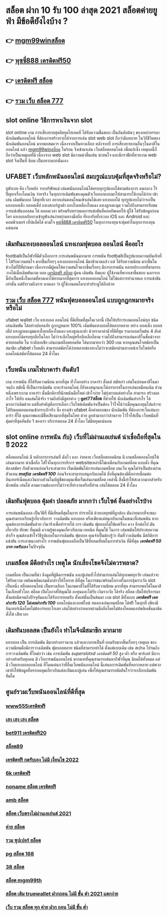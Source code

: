 # สล็อต ฝาก 10 รับ 100 ล่าสุด 2021 สล็อตค่ายยูฟ่า มีข้อดียังไงบ้าง ?

## 👉 [mgm99winสล็อต](https://mabet.net/register/)
## 👉 [พุซซี่888 เครดิตฟรี50](https://bio.link/tisawago)
## 👉 [เครดิตฟรี สล็อต](https://mabet.net/credit-free-50/)
## 👉 [รวม เว็บ สล็อต 777](https://mabet.net/credit-free-50/)

##  slot online  วิธีการหาเงินจาก slot 

 slot online เกม การเสี่ยงทายสุดฮิตยุคไฮเทคที่ ได้รับความชื่นชอบ เป็นอันดับต้นๆ ของเหล่าบรรดานักเดิมพันออนไลน์  ที่ต้องการสร้างรายได้จากการเล่น slot   web slot ถือว่ามีบทบาท ในวิถีชีวิตของนักเดิมพันออนไลน์ มากพอสมควร เนื่องจากเป็นทางเลือก หลังจากที่ การเสี่ยงทายเกมอื่นๆในคาสิโนออนไลน์   แล้ว [mgm99winสล็อต](https://bio.link/tisawago) ในร้อน  จึงเข้ามาเล่น เว็บสล็อตออนไลน์ เพื่อแก้เซ็ง เหตุผลนี้ก็ถือว่าเป็นเหตุผลที่ดี เนื่องจาก web slot  มีความน่าตื่นเต้น น่าสนใจ และมีกราฟิกที่สวยงาม  web slot จึงเป็นที่ นิยม เป็นอยากมากนั่นเอง


## UFABET เว็บหลักพนันออนไลน์ สมบรูณ์แบบคุ้มที่สุดจริงหรือไม่?

 ยูฟ่าเบท  คือ  เว็บหลัก  จากบริษัทแม่ เล่นพนันออนไลน์ได้ครบทุกรูปแบบได้ตามต้องการ  คนกลาง ไร้ปัญหาเรื่องโดนเงิน   จ่ายจริง ในทุกการเดิมพันของคุณตัวเว็บออกแบบมาให้สามารถใช้งานได้ง่าย เข้าเล่น เดิมพันบอล ได้ทุกที่เวลา อยากเล่นตอนไหนเข้าเล่นได้เลย  แทงบอลได้ ทุกรูปแบบไม่ว่าจะเป็น แทงบอลเต็ง บอลสเต็ป แทงสกอร์สูงต่ำ แทงใบเหลืองใบแดง แทงลูกเตะมุม รวมไปถึงสามารถรับชมการแข่งขันบอลสด ได้ ตลอดเวลา พร้อมรับทราบผลการแข่งขันที่คอยอัพเดทให้ ผู้ใช้  ได้รับข้อมูลก่อนใคร แทงบอลกับทางเข้ายูฟ่าเล่นง่ายผ่านทางมือถือ ที่รองรับทั้งระบบ iOS และ Android และคอมพิวเตอร์ เท็ปแล็ตได้  ตามใจ [พุซซี่888 เครดิตฟรี50](https://mabet.net/credit-free-50/) ในทุกการลงทุนจะคุ้มค่าในทุกการลงทุนแน่นอน


##  เดิมพันแทงบอลออนไลน์ แทงเกมฟุตบอล  ออนไลน์ คืออะไร

 footballเป็นกีฬาที่มีตัวเลือกการ การเล่นพนันมากมาย การพนัน footballเป็นรูปแบบความบันเทิงที่ไ ได้รับความสนใจ มากขึ้นเรื่อยๆ  แทงบอลออนไลน์  มีมาช้านานแล้ว แต่ ได้รับความนิยม มากขึ้นในช่วงไม่กี่ปีที่ผ่านมา เนื่องจากมีผู้คนให้ความสนใจมากขึ้นเรื่อยๆ มีการการพนัน หลายประเภทที่สามารถวางได้เมื่อเดิมพันเกม บอล [เครดิตฟรี สล็อต](https://mabet.net/credit-free-50/)   ผู้คน เดิมพัน ทีมและ ผู้ใช้งานที่พวกเขาชื่นชอบ นอกจากนี้ยังเป็นหนึ่งในเกมที่คาดเดาได้ยากมากที่สุดการ แทงบอลออนไลน์  ไม่ใช่แค่การทำนายผล การแข่งขันเท่านั้น แต่ยังรวมถึงการ คาดเดา ว่า ผู้ใช้งานคนใดจะทำประตูได้อีกด้วย

##  [รวม เว็บ สล็อต 777](https://mabet.net/20-free-100/) พนันฟุตบอลออนไลน์ แบบถูกฏกหมายจริงหรือไม่ 

 ufabet wallet  เว็บ แทงบอล ออนไลน์ ที่ดีเยี่ยมที่สุดในเวลานี้ เปิดให้บริการเกมออนไลน์ทุก ชนิด   เล่นเดิมพัน ได้อย่างปลอดภัย ถูกกฏหมาย 100% เดิมพันแทงบอลได้หลากหลาย  อย่าง บอลเต็ง บอลสเต็ป แทงลูกเตะมุมแทงใบเหลืองใบแดง แทงสูงและต่ำ ด้วยราคาค่าน้ำที่ดีที่สุด ราคาบอลเริ่มต้น 4 ตังค์ แทงบอลได้ครบทุกลีกในโลก ไม่ว่าจะลีกใหญ่หรือลีกเล็กก็ตาม รวมไปถึงสามารถเล่นคาสิโนชั้นนำจาก ค่ายยอดฮิต ใน ระดับเอเชีย เล่นเกมสล็อตยอดฮิต ได้มากมายกว่า 300 เกม หากคุณสนใจสมัครเป็นสมาชิก  ufabet เว็บหลัก  สามารถสมัครได้ง่ายหลายช่องทางไม่ว่าจะสมัครผ่านทางหน้าเว็บไซค์หรือแอดไลน์สมัครได้ตลอด 24 ชั่วโมง

## เว็บพนัน  เกมไพ่บาคาร่า  อันดับ1

เกม การพนัน ที่ได้รับความนิยม มากที่สุด ทั่วโลกอย่าง  บาคาร่า ตั้งแต่ สมัยเก่า เล่นในบ่อนคาสิโนมาจนถึง สมัยนี้ ที่เป็นการเดิมพัน บาคาร่าออนไลน์ ก็ยังคงสนุกและได้อรรถรสในการเล่นเหมือนเดิม ส่วนหนึ่งเพราะเกม บาคาร่า นั้นมีกติกาที่นักพนันมือใหม่  เข้าใจง่าย ไม่ยุ่งยากแต่อย่างใด  สามารถ สร้างผลกำไร ให้กับ คนเล่นได้จริง  รวมถึงยังมีสูตรต่าง ๆ **get77สล็อต** ที่ช่วยให้ นักเดิมพันทำกำไร ได้มากกว่าเดิมด้วย แต่สิ่งสำคัญคือการเลือก เว็บไซต์เดิมพันจำเป็นต้อง ไว้ใจได้ว่าเมื่อคุณลงทุนไปแล้วจะ ได้รับผลตอบแทนเข้ากระเป๋าจริง ซึ่ง  ทางเข้า ufabet  คือคำตอบของ นักเดิมพัน ที่ต้องการเว็บเล่นบาคาร่า ที่ได้ คุณภาพและมีชื่อเสียงมากที่สุดในไทย ด้วย ลูกค้ามากกว่าล้านราย ไว้ใจให้เป็น  เว็บพนันที่คุ้มค่าที่สุดอันดับ 1 ของเรา บริการตลอด 24 ชั่วโมง ไม่มีหยุดแน่นอน

##  slot online  การพนัน กับ} เว็บที่ไม่ผ่านเอเย่นต์ น่าเชื่อถือที่สุดในปี 2022 

 สล็อตออนไลน์  มี หลักการการเล่นที่ ฉับไว  และ ง่ายดาย เว็บสล็อตยอดนิยม มี เกมสล็อตออนไลน์ให้เล่นมากมาย น่าเชื่อถือ ใส่ใจในทุกการบริการ websiteเหล่านี้ไม่เหมือนกับเกมสล็อต แบบดั้ง ที่คุณต้องสมัคร กับตัวแทนก่อนจึงจะสามารถ เริ่มเดิมพันได้การเล่นเกมสล็อต บนเว็บ คุณไม่จำเป็นต้องผ่านตัวแทน ***mafia เครดิตฟรี 100*** ก่อนจึงจะสามารถสนุกกับเกมได้ สิ่งที่คุณต้องมีคือการเชื่อมต่ออินเทอร์เน็ตและเงินบางส่วนในบัญชีของคุณเพื่อเริ่มเล่นเกมสล็อต เหล่านี้ สิ่งนี้ทำให้สะดวกมากสำหรับ นักพนัน เล่นได้ ตามความต้องการไม่ว่าจะที่ทำงานหรือที่บ้าน เล่นได้ตลอด 24 ชั่วโมง

##  เดิมพันฟุตบอล คุ้มค่า  ปลอดภัย มากกว่า เว็บไซค์ อื่นอย่างไรบ้าง 

 การเล่นพนันบอล เป็นวิธีที่ ที่ดีเยี่ยมที่สุดในการ ทำรายได้ ด้วยกลยุทธ์ที่ถูกต้อง มันง่ายมากที่จะชนะ คุณสามารถเรียนรู้เกี่ยวกับการ วางเดิมพัน แทงบอล หรือเพียงแค่สนุกกับเกมในขณะที่เล่นพนัน หากคุณต้องการเดิมพันด้วย เงินจริงเพื่อทำรายได้ การ เดิมพัน ฟุตบอลไม่ใช่แค่เรื่อง ดวง อีกต่อไป มันเกี่ยวกับ ทักษะ ที่คุณมี ความรู้ของคุณเกี่ยวกับเกม เทคนิค ที่คุณใช้ ในการ เล่นพนันให้ประสบความสำเร็จ คุณต้องเข้าใจวิธีรูปแบบในการเดิมพัน ฟุตบอล คุณจำเป็นต้องรู้ว่า ทีมที่วางเดิมพัน มีสถิติการแข่งขัน การเอาชนะอย่างไร การพนันฟุตบอลถือเป็นวิธีที่ยอดเยี่ยมในการทำเงิน ที่ดีที่สุด ***เครดิตฟรี 50 บาท กดรับเอง*** ในปัจจุบัน

##  เกมสล็อต มีดีอย่างไร เหตุใด  นักเสี่ยงโชคจึงไม่ควรพลาด?

เกมสล็อต เป็นเกมที่น่า ดึงดูดที่ผู้ติดการพนัน และผู้เล่นทั่วไปสามารถเล่นได้ทุกเพศทุกวัย เล่นแล้วจะได้รับความ เพลิดเพลินเกมดังกล่าวให้โอกาส ดีที่สุด ในการชนะพร้อมโอกาสในการลุ้นรางวัล  slot เป็นหนึ่ง สล็อตออนไลน์ เป็นทางเลือก ในเกมคาสิโนที่ได้รับความนิยม มากที่สุด สามารถพบได้ในคาสิโนเกือบทั่วโลก สล็อต เปิดโอกาสให้คุณได้ ลงทุนและได้รับ เงินรางวัล ได้จริง สล็อต  เปิดให้บริการมาตั้งแต่อดีตจนถึงปัจจุบันและได้รับการยอมรับ ตั้งแต่นั้นเป็นต้นมา เกม slot มีทั้งแบบ ***เครดิตฟรี เคยฝากรับ 120 ไม่เคยฝากรับ 100*** ออนไลน์และออฟไลน์ ทดลองเล่นเกมสล็อต ได้ฟรี ในทุกที่ เพียงมีอินเทอร์เน็ตโดยไม่ต้องจ่ายอะไรเลย เล่นได้อย่างง่ายดายผ่านมือถือโดยไม่ต้องโหลดแอปพลิเคชั่นมาติดตั้งให้ เสียเวลา 


##  เดิมพันบอลสด เป็นยังไง  ทำไมจึงมีสมาชิก มากมาย 

แทงบอล เป็น การเดิมพัน  มีมาอย่างยาวนาน แล้วและกลายเป็นที่ ยอมรับมากขึ้นเรื่อยๆ เหตุผล ของ ความนิยมคือมีการวางเดิมพัน ฟุตบอลหลาย ชนิดที่สามารถทำได้ ตั้งแต่แบบเดิม  เช่น สเปรด ไปจนถึงการวางเดิมพัน ที่ใหม่กว่า เช่น การเดิมพัน *superslotxd เครดิตฟรี 50* สูง-ต่ำ หรือ พาร์เลย์  มีบางอย่างสำหรับทุกคน มี เว็บการพนันออนไลน์ มากมายที่คุณสามารถค้นหากีฬาที่คุณ นิยมได้ทั้งหมด แต่มี เว็บแทงบอลออนไลน์ ที่โดดเด่นกว่าที่อื่นเว็บพนันออนไลน์ นี้เสนอการเดิมพันที่หลากหลาย แต่พวกเขายังให้ข้อมูลที่ครอบคลุมเกี่ยวกับแต่ละทีมและผู้เล่น เพื่อให้คุณสามารถตัดสินใจว่าจะเลือกเดิมพัน ทีมใด

## ศูนย์รวมเว็บพนันออนไลน์ที่ดีที่สุด

### [www555เครดิตฟรี](https://atom.io/themes/สมัครสมาชิก%20ฟรีเครดิต%20แอดไลน์กลุ่มไลน์%20แชร์%20เครดิตฟรี%20008%20สล็อต%20PG%2020รับ100%20เว็บตรง100%)
### [เฮง เฮง เฮง สล็อต](https://atom.io/themes/สมัครสมาชิก%20ฟรีเครดิต%20ติด%20ตั้ง%20โปรแกรม%20แฮก%20สล็อต%20008%20สล็อต%20PG%2020รับ100%20เว็บตรง100%)
### [bet911 เครดิตฟรี20](https://atom.io/themes/สมัครสมาชิก%20ฟรีเครดิต%20สล็อตออนไลน์%20สมาชิกใหม่%20รับ%20เครดิตฟรี%2050%20008%20สล็อต%20PG%2020รับ100%20เว็บตรง100%)
### [สล็อต89](https://atom.io/themes/สมัครสมาชิก%20ฟรีเครดิต%20xlot789%20เครดิตฟรี%20008%20สล็อต%20PG%2020รับ100%20เว็บตรง100%)
### [เครดิตฟรี กดรับเอง ไม่มี เงื่อนไข 2022](https://atom.io/themes/สมัครสมาชิก%20ฟรีเครดิต%20สล็อต%20joker%20ฝาก-ถอน%20ไม่มี%20ขั้นต่ำ%20008%20สล็อต%20PG%2020รับ100%20เว็บตรง100%)
### [6k เครดิตฟรี](https://atom.io/themes/สมัครสมาชิก%20ฟรีเครดิต%20สล็อต%20เว็บตรง%20ไม่ผ่านเอเย่นต์%20ฝากถอน%20ไม่มี%20ขั้นต่ำ%20008%20สล็อต%20PG%2020รับ100%20เว็บตรง100%)
### [noname สล็อต เครดิตฟรี](https://atom.io/themes/สมัครสมาชิก%20ฟรีเครดิต%20สล็อต191%20008%20สล็อต%20PG%2020รับ100%20เว็บตรง100%)
### [amb สล็อต](https://atom.io/themes/สมัครสมาชิก%20ฟรีเครดิต%20joker%20สล็อต888%20008%20สล็อต%20PG%2020รับ100%20เว็บตรง100%)
### [สล็อต เว็บตรงไม่ผ่านเอเย่นต์ 2021](https://atom.io/themes/สมัครสมาชิก%20ฟรีเครดิต%20สล็อต%20xo%20ใหม่%20008%20สล็อต%20PG%2020รับ100%20เว็บตรง100%)
### [ค่าย สล็อต](https://atom.io/themes/สมัครสมาชิก%20ฟรีเครดิต%20joker123%20joker%20สล็อต%20008%20สล็อต%20PG%2020รับ100%20เว็บตรง100%)
### [รวม ซุปเปอร์ สล็อต](https://atom.io/themes/สมัครสมาชิก%20ฟรีเครดิต%20สล็อต%20เครดิตฟรี%20ไม่ต้องแชร์%20008%20สล็อต%20PG%2020รับ100%20เว็บตรง100%)
### [pg สล็อต 168](https://atom.io/themes/สมัครสมาชิก%20ฟรีเครดิต%20เครดิตฟรี%20กดรับเอง%202564%20008%20สล็อต%20PG%2020รับ100%20เว็บตรง100%)
### [38 สล็อต](https://atom.io/themes/สมัครสมาชิก%20ฟรีเครดิต%20ทาง%20เข้า%20โจ๊ก%20เกอร์%20สล็อต%20008%20สล็อต%20PG%2020รับ100%20เว็บตรง100%)
### [สล็อต mgm99th](https://atom.io/themes/สมัครสมาชิก%20ฟรีเครดิต%20สล็อต%20ยู%20ฟ่า%20888%20วอ%20เลท%20008%20สล็อต%20PG%2020รับ100%20เว็บตรง100%)
### [สล็อต เติม truewallet ฝากถอน ไม่มี ขั้น ต่ํา 2021 แตกง่าย](https://atom.io/themes/สมัครสมาชิก%20ฟรีเครดิต%20สล็อต%20roma%20008%20สล็อต%20PG%2020รับ100%20เว็บตรง100%)
### [เว็บ รวม สล็อต ทุก ค่าย ฝาก ถอน ไม่มี ขั้น ต่ำ](https://atom.io/themes/สมัครสมาชิก%20ฟรีเครดิต%20pg%20888%20เครดิตฟรี%20008%20สล็อต%20PG%2020รับ100%20เว็บตรง100%)